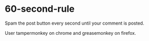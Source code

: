 # 60-second-rule
Spam the post button every second until your comment is posted.

User tampermonkey on chrome and greasemonkey on firefox.

